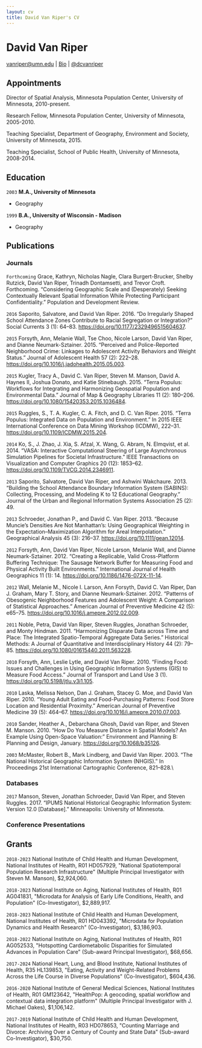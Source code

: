 ```yaml
---
layout: cv
title: David Van Riper's CV
---
```

# David Van Riper

<div id="webaddress">
<a href="vanriper@umn.edu">vanriper@umn.edu</a>
| <a href="https://pop.umn.edu/staff/dave-van-riper">Bio</a>
| <a href="https://twitter.com/dcvanriper">@dcvanriper</a> 
</div>


## Appointments

Director of Spatial Analysis, Minnesota Population Center, University of Minnesota, 2010-present.

Research Fellow, Minnesota Population Center, University of Minnesota, 2005-2010.

Teaching Specialist, Department of Geography, Environment and Society, University of Minnesota, 2015.

Teaching Specialist, School of Public Health, University of Minnesota, 2008-2014.

## Education

`2003`
__M.A., University of Minnesota__

- Geography

`1999`
__B.A., University of Wisconsin - Madison__

- Geography


## Publications

<!-- A list is also available [online](https://scholar.google.com/citations?user=-RlIzb0AAAAJ&hl=en) -->

### Journals

`Forthcoming`
Grace, Kathryn, Nicholas Nagle, Clara Burgert-Brucker, Shelby Rutzick, David Van Riper, Trinadh Dontamsetti, and Trevor Croft. Forthcoming. “Considering Geographic Scale and (Desperately) Seeking Contextually Relevant Spatial Information While Protecting Participant Confidentiality.” Population and Development Review.

`2016`
Saporito, Salvatore, and David Van Riper. 2016. “Do Irregularly Shaped School Attendance Zones Contribute to Racial Segregation or Integration?” Social Currents 3 (1): 64–83. https://doi.org/10.1177/2329496515604637.

`2015`
Forsyth, Ann, Melanie Wall, Tse Choo, Nicole Larson, David Van Riper, and Dianne Neumark-Sztainer. 2015. “Perceived and Police-Reported Neighborhood Crime: Linkages to Adolescent Activity Behaviors and Weight Status.” Journal of Adolescent Health 57 (2): 222–28. https://doi.org/10.1016/j.jadohealth.2015.05.003.

`2015`
Kugler, Tracy A., David C. Van Riper, Steven M. Manson, David A. Haynes II, Joshua Donato, and Katie Stinebaugh. 2015. “Terra Populus: Workflows for Integrating and Harmonizing Geospatial Population and Environmental Data.” Journal of Map & Geography Libraries 11 (2): 180–206. https://doi.org/10.1080/15420353.2015.1036484.

`2015`
Ruggles, S., T. A. Kugler, C. A. Fitch, and D. C. Van Riper. 2015. “Terra Populus: Integrated Data on Population and Environment.” In 2015 IEEE International Conference on Data Mining Workshop (ICDMW), 222–31. https://doi.org/10.1109/ICDMW.2015.204.

`2014`
Ko, S., J. Zhao, J. Xia, S. Afzal, X. Wang, G. Abram, N. Elmqvist, et al. 2014. “VASA: Interactive Computational Steering of Large Asynchronous Simulation Pipelines for Societal Infrastructure.” IEEE Transactions on Visualization and Computer Graphics 20 (12): 1853–62. https://doi.org/10.1109/TVCG.2014.2346911.

`2013`
Saporito, Salvatore, David Van Riper, and Ashwini Wakchaure. 2013. “Building the School Attendance Boundary Information System (SABINS): Collecting, Processing, and Modeling K to 12 Educational Geography.” Journal of the Urban and Regional Information Systems Association 25 (2): 49.

`2013`
Schroeder, Jonathan P., and David C. Van Riper. 2013. “Because Muncie’s Densities Are Not Manhattan’s: Using Geographical Weighting in the Expectation–Maximization Algorithm for Areal Interpolation.” Geographical Analysis 45 (3): 216–37. https://doi.org/10.1111/gean.12014.

`2012`
Forsyth, Ann, David Van Riper, Nicole Larson, Melanie Wall, and Dianne Neumark-Sztainer. 2012. “Creating a Replicable, Valid Cross-Platform Buffering Technique: The Sausage Network Buffer for Measuring Food and Physical Activity Built Environments.” International Journal of Health Geographics 11 (1): 14. https://doi.org/10.1186/1476-072X-11-14.

`2012`
Wall, Melanie M., Nicole I. Larson, Ann Forsyth, David C. Van Riper, Dan J. Graham, Mary T. Story, and Dianne Neumark-Sztainer. 2012. “Patterns of Obesogenic Neighborhood Features and Adolescent Weight: A Comparison of Statistical Approaches.” American Journal of Preventive Medicine 42 (5): e65–75. https://doi.org/10.1016/j.amepre.2012.02.009.

`2011`
Noble, Petra, David Van Riper, Steven Ruggles, Jonathan Schroeder, and Monty Hindman. 2011. “Harmonizing Disparate Data across Time and Place: The Integrated Spatio-Temporal Aggregate Data Series.” Historical Methods: A Journal of Quantitative and Interdisciplinary History 44 (2): 79–85. https://doi.org/10.1080/01615440.2011.563228.

`2010`
Forsyth, Ann, Leslie Lytle, and David Van Riper. 2010. “Finding Food: Issues and Challenges in Using Geographic Information Systems (GIS) to Measure Food Access.” Journal of Transport and Land Use 3 (1). https://doi.org/10.5198/jtlu.v3i1.105.

`2010`
Laska, Melissa Nelson, Dan J. Graham, Stacey G. Moe, and David Van Riper. 2010. “Young Adult Eating and Food-Purchasing Patterns: Food Store Location and Residential Proximity.” American Journal of Preventive Medicine 39 (5): 464–67. https://doi.org/10.1016/j.amepre.2010.07.003.

`2010`
Sander, Heather A., Debarchana Ghosh, David van Riper, and Steven M. Manson. 2010. “How Do You Measure Distance in Spatial Models? An Example Using Open-Space Valuation:” Environment and Planning B: Planning and Design, January. https://doi.org/10.1068/b35126.

`2003`
McMaster, Robert B., Mark Lindberg, and David Van Riper. 2003. “The National Historical Geographic Information System (NHGIS).” In Proceedings 21st International Cartographic Conference, 821–828.\

### Databases

`2017`
Manson, Steven, Jonathan Schroeder, David Van Riper, and Steven Ruggles. 2017. “IPUMS National Historical Geographic Information System: Version 12.0 [Database].” Minneapolis: University of Minnesota.

### Conference Presentations

## Grants

`2018-2023`
National Institute of Child Health and Human Development, National Institutes of Health, R01 HD057929, "National Spatiotemporal Population Research Infrastructure" (Multiple Principal Investigator with Steven M. Manson), $2,924,060.

`2018-2023`
National Institute on Aging, National Institutes of Health, R01 AG041831, "Microdata for Analysis of Early Life Conditions, Health, and Population" (Co-Investigator), $2,889,917.

`2018-2023`
National Institute of Child Health and Human Development, National Institutes of Health, R01 HD043392, "Microdata for Population Dynamics and Health Research" (Co-Investigator), $3,186,903.

`2018-2022`
National Institute on Aging, National Institutes of Health, R01 AG052533, "Hotspotting Cardiometabolic Disparities for Simulated Advances in Population Care" (Sub-award Principal Investigator), $68,656.

`2017-2024`
National Heart, Lung, and Blood Institute, National Institutes of Health, R35 HL139853, "Eating, Activity and Weight-Related Problems Across the Life Course in Diverse Populations" (Co-Investigator), $604,436.

`2016-2020`
National Institute of General Medical Sciences, National Institutes of Health, R01 GM123642,  "HealthPop: A geocoding, spatial workflow and contextual data integration platform" (Multiple Principal Investigator with J. Michael Oakes), $1,106,142.

`2017-2019`
National Institute of Child Health and Human Development, National Institutes of Health, R03 HD078653, "Counting Marriage and Divorce: Archiving Over a Century of County and State Data" (Sub-award Co-Investigator), $30,750.

<!-- ### Footer

Last updated: September 2018 -->


